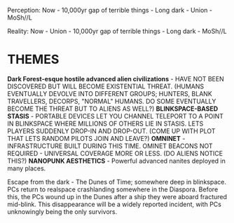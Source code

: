 Perception:
Now - 10,000yr gap of terrible things - Long dark - Union - MoSh//L

Reality:
Now - Union - 10,000yr gap of terrible things - Long dark - MoSh//L



# **THEMES**
**Dark Forest-esque hostile advanced alien civilizations** - HAVE NOT BEEN DISCOVERED BUT WILL BECOME EXISTENTIAL THREAT. (HUMANS EVENTUALLY DEVOLVE INTO DIFFERENT GROUPS; HUNTERS, BLANK TRAVELLERS, DECORPS, "NORMAL" HUMANS. DO SOME EVENTUALLY BECOME THE THREAT BUT TO ALIENS AS WELL?)
**BLINKSPACE-BASED STASIS** - PORTABLE DEVICES LET YOU CHANNEL TELEPORT TO A POINT IN BLINKSPACE WHERE MILLIONS OF OTHERS LIE IN STASIS. LETS PLAYERS SUDDENLY DROP-IN AND DROP-OUT. (COME UP WITH PLOT THAT LETS RANDOM PILOTS JOIN AND LEAVE?)
**OMNINET** - INFRASTRUCTURE BUILT DURING THIS TIME. OMINET BEACONS NOT REQUIRED - UNIVERSAL COVERAGE MORE OR LESS. (DO ALIENS NOTICE THIS?)
**NANOPUNK AESTHETICS** - Powerful advanced nanites deployed in many places.


Escape from the dark - The Dunes of Time; somewhere deep in blinkspace. PCs return to realspace crashlanding somewhere in the Diaspora. Before this, the PCs wound up in the Dunes after a ship they were aboard fractured mid-blink. This disappearance will be a widely reported incident, with PCs unknowingly being the only survivors.